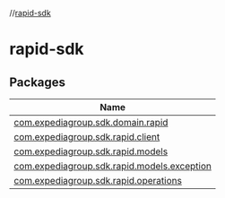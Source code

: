 //[rapid-sdk](index.md)

# rapid-sdk

## Packages

| Name |
|---|
| [com.expediagroup.sdk.domain.rapid](rapid-sdk/com.expediagroup.sdk.domain.rapid/index.md) |
| [com.expediagroup.sdk.rapid.client](rapid-sdk/com.expediagroup.sdk.rapid.client/index.md) |
| [com.expediagroup.sdk.rapid.models](rapid-sdk/com.expediagroup.sdk.rapid.models/index.md) |
| [com.expediagroup.sdk.rapid.models.exception](rapid-sdk/com.expediagroup.sdk.rapid.models.exception/index.md) |
| [com.expediagroup.sdk.rapid.operations](rapid-sdk/com.expediagroup.sdk.rapid.operations/index.md) |
